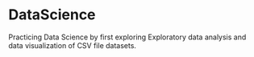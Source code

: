 # DataScience
Practicing Data Science by first exploring Exploratory data analysis and data visualization of CSV file datasets.
